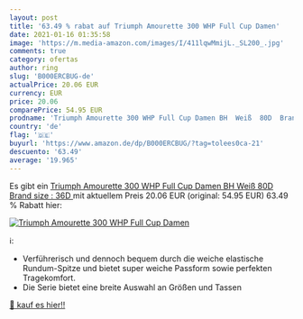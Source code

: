 ```yaml
---
layout: post
title: '63.49 % rabat auf Triumph Amourette 300 WHP Full Cup Damen'
date: 2021-01-16 01:35:58
image: 'https://m.media-amazon.com/images/I/411lqwMmijL._SL200_.jpg'
comments: true
category: ofertas
author: ring
slug: 'B000ERCBUG-de'
actualPrice: 20.06 EUR
currency: EUR
price: 20.06
comparePrice: 54.95 EUR
prodname: 'Triumph Amourette 300 WHP Full Cup Damen BH  Weiß  80D  Brand size : 36D '
country: 'de'
flag: '🇩🇪'
buyurl: 'https://www.amazon.de/dp/B000ERCBUG/?tag=tolees0ca-21'
descuento: '63.49'
average: '19.965'
---
```


Es gibt ein [Triumph Amourette 300 WHP Full Cup Damen BH  Weiß  80D  Brand size : 36D ](https://www.amazon.de/dp/B000ERCBUG/?tag=tolees0ca-21) mit aktuellem Preis 20.06 EUR (original: 54.95 EUR) 63.49 % Rabatt hier:

[![Triumph Amourette 300 WHP Full Cup Damen](https://m.media-amazon.com/images/I/411lqwMmijL._SL200_.jpg)](https://www.amazon.de/dp/B000ERCBUG/?tag=tolees0ca-21)

ℹ️:

- Verführerisch und dennoch bequem durch die weiche elastische Rundum-Spitze und bietet super weiche Passform sowie perfekten Tragekomfort.
- Die Serie bietet eine breite Auswahl an Größen und Tassen

[🛒 kauf es hier!!](https://www.amazon.de/dp/B000ERCBUG/?tag=tolees0ca-21)
